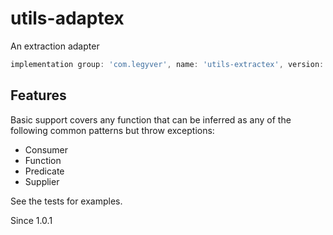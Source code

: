 # utils-adaptex
An extraction adapter

```groovy
implementation group: 'com.legyver', name: 'utils-extractex', version: '3.3.0'
```

## Features
Basic support covers any function that can be inferred as any of the following common patterns but throw exceptions:

- Consumer
- Function
- Predicate
- Supplier

See the tests for examples.

Since 1.0.1